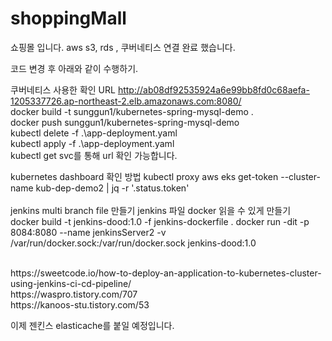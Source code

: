# shoppingMall

쇼핑몰 입니다. 
aws s3, rds , 쿠버네티스 연결 완료 했습니다.

코드 변경 후 아래와 같이 수행하기.

쿠버네티스 사용한 확인 URL
http://ab08df92535924a6e99bb8fd0c68aefa-1205337726.ap-northeast-2.elb.amazonaws.com:8080/
<br>
docker build -t sunggun1/kubernetes-spring-mysql-demo .
<br>
docker push sunggun1/kubernetes-spring-mysql-demo
<br>
kubectl delete -f .\app-deployment.yaml
<br>
kubectl apply -f .\app-deployment.yaml
<br>
kubectl get svc를 통해 url 확인 가능합니다.

kubernetes dashboard 확인 방법
kubectl proxy 
aws eks get-token --cluster-name kub-dep-demo2 | jq -r '.status.token'
<br><br>
jenkins multi branch file 만들기
jenkins 파일 docker 읽을 수 있게 만들기
<br>
docker build -t jenkins-dood:1.0 -f jenkins-dockerfile .
docker run -dit -p 8084:8080 --name jenkinsServer2 -v /var/run/docker.sock:/var/run/docker.sock jenkins-dood:1.0

<br>
https://sweetcode.io/how-to-deploy-an-application-to-kubernetes-cluster-using-jenkins-ci-cd-pipeline/
<br>
https://waspro.tistory.com/707
<br>
https://kanoos-stu.tistory.com/53
<br>

이제 젠킨스 elasticache를 붙일 예정입니다.
